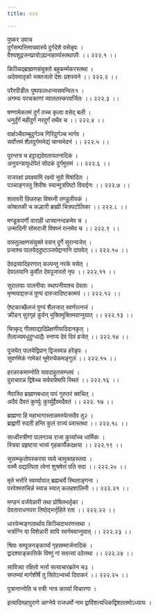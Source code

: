 ```yaml
---
title: २२२

---
```

पुष्कर उवाच  
दुर्गसम्पत्तिमाख्यास्ये दुर्गदेशे वसेन्नृपः ।  
वैश्यशूद्रजनप्रायोऽह्यनाहार्य्यस्तथापरैः ।। २२२.१ ।।  
  
किञ्चिद्‌ब्राह्मणसंयुक्तो बहुकर्म्मकरस्तथा ।  
अदेवमातृको भक्तजलो देशः प्रशस्यने ।। २२२.२ ।।  
  
परैरपीडीतः पुष्पफलधान्यसमन्वितः१ ।  
अगम्यः परचक्राणां व्यालतस्करवर्जितः ।। २२२.३ ।।  
  
षण्णामेकतमं दुर्गं तच्च कृत्वा वसेद्‌ बली ।  
धनुर्दुंर्गं महीदुर्गं नरदुर्गं तथैव च ।। २२२.४ ।।  
  
वार्क्षञ्चैवाम्बुदुर्गञ्च गिरिदुर्गञ्च भार्गव ।  
सर्वोत्तमं शैलदुर्गमभेद्यं चान्यभेदनं ।। २२२.५ ।।  
  
पूरन्तत्र च हट्टाद्यदेवतायतनादिकं ।  
अनुयन्त्रायुधोपेतं सोदकं दुर्गमुत्तमं ।। २२२.६ ।।  
  
राजरक्षां प्रवक्ष्यामि रक्ष्यो भूपो विषादितः ।  
पञ्चाङ्गस्तु शिरीषः स्यान्मूत्रपिष्टो विपार्द्दनः ।। २२२.७ ।।  
  
शतावरी छिन्नरुहा विषघ्नी तण्डुलीयकं ।  
कोषातकी च कल्हारी ब्राह्मी चित्रपटोलिका ।। २२२.८ ।।  
  
मण्डूकपर्णी वाराही धात्र्यानन्दकमेव च ।  
उन्मादिनी सोमराजी विषघ्नं रत्नमेव च ।। २२२.९ ।।  
  
वास्तुलक्षणसंयुक्ते वसन् दुर्गे सुरान्यजेत् ।  
प्रजाश्च पालयेद्‌दुष्टाञ्जयेद्दानानि दापयेत् ।। २२२.१० ।।  
  
देवद्रव्यादिहरणात् कल्पन्तु नरके वसेत् ।  
देवालयानि कुर्वीत देवपूजारतो नृपः ।। २२२.११ ।।  
  
सुरालयाः पालनीयाः स्थापनीयाश्च देवताः ।  
मृण्मयाद्दारुजं पुण्यं दारुजादिष्टकामयं ।। २२२.१२ ।।  
  
ऐष्टकाच्छैलजं पुण्यं शैलजात् स्वर्णरत्नजं ।  
क्रीडन् सुरगृहं कुर्वन् भुक्तिमुक्तिमवाप्नुयात् ।। २२२.१३ ।।  
  
चित्र्कृद् गीतवाद्यादिप्रेक्षणीयादिदानकृत् ।  
तैलाज्यमधुदुग्धाद्यैः स्नाप्य देवं दिवं व्रजेत् ।। २२२.१४ ।।  
  
पूजयेत् पालयेद्विप्रान् द्विजस्वन्न हरेन्नृपः ।  
सुवर्णमेकं गामेकां भूमेरप्येकमङ्गुलं ।। २२२.१५ ।।  
  
हरन्नरकमाप्नोति यावदाहूतसम्प्लवं ।  
दुराचारन्न द्विषेच्च सर्वपापेष्वपि स्थितं ।। २२२.१६ ।।  
  
नैवास्ति ब्राह्मणबधात् पापं गुरुतरं क्वचित् ।  
अदैवं दैवतं कुर्य्युः कुर्य्युर्द्दैवमदैवतं ।। २२२. १७ ।।  
  
ब्राह्मणा हि महाभागास्तान्नमस्येत्सदैव तु२ ।  
ब्राह्णणी रुदती हन्ति कुलं राज्यं प्र्जास्तथा ।। २२२.१८ ।।  
  
साध्वीस्त्रीणां पालनञ्च राजा कुर्य्याच्च धार्मिकः ।  
स्त्रिया प्रहृष्टया भाव्यं गृहकार्यैकदक्षया ।। २२२.१९ ।।  
  
सुसम्म्कृतोपस्करया व्यये चामुक्तहस्तया ।  
यस्मै दद्यात्पिता त्वेनां शुश्रषेत्तं पति सदा ।। २२२.२० ।।  
  
मृते भर्त्तरि स्वर्य्यायात् ब्रह्मचर्ये स्थिताङ्गना ।  
परवेश्मरुचिर्न्न स्यान्न स्यात् कलहशालिनी ।। २२२.२१ ।।  
  
मण्डनं वर्जयेन्नारी तथा प्रोषितभर्तृका ।  
देवताराधनपरा तिष्ठेद्भर्त्तृहिते रता ।। २२२.२२ ।।  
  
धारयेन्मङ्गलार्थाय किञ्चिदाभरणन्तथा ।  
भर्त्राग्नि या विशेन्नारी सापि स्वर्गमवाप्नुयात् ।। २२२.२३ ।।  
  
श्रियः सम्पूजनङ्कार्य्यं गृहसम्मार्जनादिकं ।  
द्वादश्याङ्कात्तिके विष्णुं गां सवत्सां ददेत्तथा ।। २२२.२४ ।।  
  
सावित्र्या रक्षितो भर्त्ता सत्याचारब्रतेन च३ ।  
सप्तम्यां मार्गशीर्षे तु सितेऽभ्यर्च्य दिवाकरं ।। २२२.२५ ।।  
  
पुत्रानाप्नोति च स्त्रीः नात्र कार्य्या विचारणा ।  
  
इत्यादिमहापुराणे आग्नेये राजधर्मो नाम द्वाविंशत्यधिकद्विशततमोऽध्यायः ।